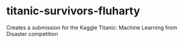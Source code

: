 # titanic-survivors-fluharty
Creates a submission for the Kaggle Titanic: Machine Learning from Disaster competition
